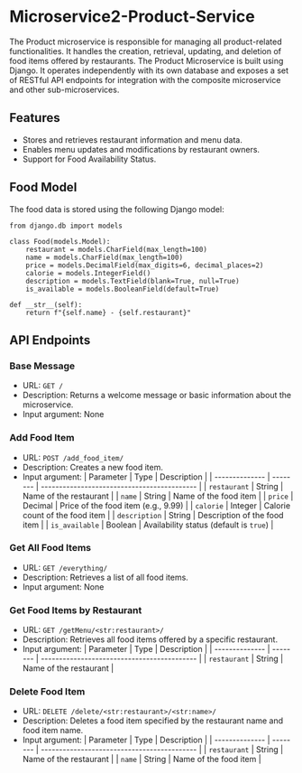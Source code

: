 # Microservice2-Product-Service
The Product microservice is responsible for managing all product-related functionalities. It handles the creation, retrieval, updating, and deletion of food items offered by restaurants. The Product Microservice is built using Django. It operates independently with its own database and exposes a set of RESTful API endpoints for integration with the composite microservice and other sub-microservices.

## Features
- Stores and retrieves restaurant information and menu data.
- Enables menu updates and modifications by restaurant owners.
- Support for Food Availability Status.

## Food Model
The food data is stored using the following Django model:
```
from django.db import models

class Food(models.Model):
    restaurant = models.CharField(max_length=100)
    name = models.CharField(max_length=100)
    price = models.DecimalField(max_digits=6, decimal_places=2)
    calorie = models.IntegerField()
    description = models.TextField(blank=True, null=True)
    is_available = models.BooleanField(default=True)

def __str__(self):
    return f"{self.name} - {self.restaurant}"
```

## API Endpoints

### Base Message
- URL: ```GET /```
- Description: Returns a welcome message or basic information about the microservice.
- Input argument: None

### Add Food Item
- URL: ```POST /add_food_item/```
- Description: Creates a new food item.
- Input argument:
  | Parameter      | Type     | Description                                 |
  | -------------- | -------- | ------------------------------------------- |
  | `restaurant`   | String   | Name of the restaurant                      |
  | `name`         | String   | Name of the food item                       |
  | `price`        | Decimal  | Price of the food item (e.g., 9.99)         |
  | `calorie`      | Integer  | Calorie count of the food item              |
  | `description`  | String   | Description of the food item                |
  | `is_available` | Boolean  | Availability status (default is `true`)     |


### Get All Food Items
- URL: ```GET /everything/```
- Description: Retrieves a list of all food items.
- Input argument: None

### Get Food Items by Restaurant
- URL: ```GET /getMenu/<str:restaurant>/```
- Description: Retrieves all food items offered by a specific restaurant.
- Input argument:
  | Parameter      | Type     | Description                                 |
  | -------------- | -------- | ------------------------------------------- |
  | `restaurant`   | String   | Name of the restaurant                      |

### Delete Food Item
- URL: ```DELETE /delete/<str:restaurant>/<str:name>/```
- Description: Deletes a food item specified by the restaurant name and food item name.
- Input argument:
  | Parameter      | Type     | Description                                 |
  | -------------- | -------- | ------------------------------------------- |
  | `restaurant`   | String   | Name of the restaurant                      |
  | `name`         | String   | Name of the food item                       |
